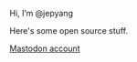 Hi, I’m @jepyang

Here's some open source stuff.

<a rel="me" href="https://wandering.shop/@jepyang">Mastodon account</a>
